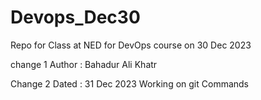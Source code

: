 # Devops_Dec30
Repo for Class at NED for DevOps course on 30 Dec 2023

change 1
Author : Bahadur Ali Khatr

Change 2    Dated : 31 Dec 2023
Working on git Commands 

